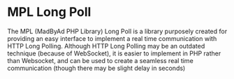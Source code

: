 
# MPL Long Poll

The MPL (MadByAd PHP Library) Long Poll is a library purposely created for providing an easy interface to implement a real time communication with HTTP Long Polling. Although HTTP Long Polling may be an outdated technique (because of WebSocket), it is easier to implement in PHP rather than Websocket, and can be used to create a seamless real time communication (though there may be slight delay in seconds)
